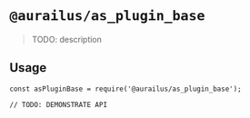 # `@aurailus/as_plugin_base`

> TODO: description

## Usage

```
const asPluginBase = require('@aurailus/as_plugin_base');

// TODO: DEMONSTRATE API
```
